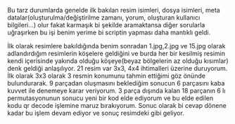 Bu tarz durumlarda genelde ilk bakılan resim isimleri, dosya isimleri, meta datalar(oluşturulma/değiştirilme zamanı, yorum, oluşturan kullanıcı bilgileri...) olur fakat karmaşık bi şekilde aramaktansa diğer sorularla uğraşırken bu işi benim yerime bi scriptin yapması daha mantıklı geldi.

İlk olarak resimlere bakıldığında benim sonradan 1.jpg,2.jpg ve 15.jpg olarak adlandırdığım resimlerin köşelere geldiğini ve burda her bir kesilmiş resimin kendi içerisinde yakında olduğu köşeye(beyaz bölgelerin az olduğu kısımlar) denk geldiği anlaşılıyor. 21 resim var 3x3, 4x4 ihtimalleri üzerine duruyorum. İlk olarak 3x3 olarak 3 resmin konumunu tahmin ettiğimi göz önünde bulundurarak. 9 parçadan oluşmasını beklediğim sonucun 6 parçasını kaba kuvvet ile denemeye karar veriyorum. 3 parça dışında kalan 18 parçanın 6 lı permutasyonunun sonucu yeni bir kod elde ediyorum ve bu elde edilen kodu qr decode işlemine maruz bırakıyorum. Sonuc olarak bi cevap dönene kadar bu işlem devam ediyor ve sonuç resimdeki gibi geliyor.



